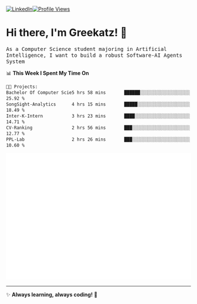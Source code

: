 [![LinkedIn](https://img.shields.io/badge/LinkedIn-0077B5?style=flat&logo=linkedin&logoColor=white)](https://www.linkedin.com/in/hungarbeit1912/)[![Profile Views](https://komarev.com/ghpvc/?username=Greekatz&color=blue&style=flat-square)](https://github.com/Greekatz)  


# Hi there, I'm Greekatz! 👋

<samp>As a Computer Science student majoring in Artificial Intelligence, I want to build a robust Software-AI Agents System<samp>


<!--START_SECTION:waka-->
📊 **This Week I Spent My Time On** 

```text
🐱‍💻 Projects: 
Bachelor Of Computer Scie5 hrs 58 mins       ██████░░░░░░░░░░░░░░░░░░░   25.92 % 
SongSight-Analytics      4 hrs 15 mins       █████░░░░░░░░░░░░░░░░░░░░   18.49 % 
Inter-K-Intern           3 hrs 23 mins       ████░░░░░░░░░░░░░░░░░░░░░   14.71 % 
CV-Ranking               2 hrs 56 mins       ███░░░░░░░░░░░░░░░░░░░░░░   12.77 % 
PPL-Lab                  2 hrs 26 mins       ███░░░░░░░░░░░░░░░░░░░░░░   10.60 % 
```


<!--END_SECTION:waka-->

![Full-year Contribution Calendar](https://github.com/Greekatz/Greekatz/blob/main/metrics.plugin.isocalendar.fullyear.svg)

---
✨ **Always learning, always coding!** 🚀
